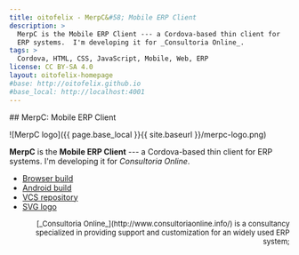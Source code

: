 ```yaml
---
title: oitofelix - MerpC&#58; Mobile ERP Client
description: >
  MerpC is the Mobile ERP Client --- a Cordova-based thin client for
  ERP systems.  I'm developing it for _Consultoria Online_.
tags: >
  Cordova, HTML, CSS, JavaScript, Mobile, Web, ERP
license: CC BY-SA 4.0
layout: oitofelix-homepage
#base: http://oitofelix.github.io
#base_local: http://localhost:4001
---
```

<div id="markdown" markdown="1">
## MerpC: Mobile ERP Client

![MerpC logo]({{ page.base_local }}{{ site.baseurl }}/merpc-logo.png)

__MerpC__ is the __Mobile ERP Client__ --- a Cordova-based thin client
for ERP systems.  I'm developing it for _Consultoria Online_.

- [Browser build](browser/)
- [Android build](merpc.apk)
- [VCS repository](https://github.com/oitofelix/merpc/)
- [SVG logo](merpc-logo.svg)

<div style="font-size: small; text-align: right; list-style: none;" markdown="1">
[_Consultoria Online_](http://www.consultoriaonline.info/) is a
consultancy specialized in providing support and customization for an
widely used ERP system;
</div>


</div>
